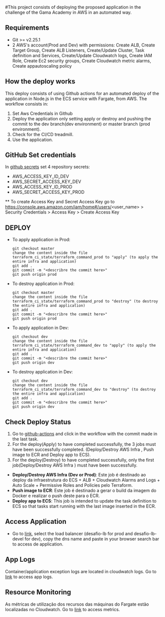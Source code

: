 #This project consists of deploying the proposed application in the challenge of the Gama Academy in AWS in an automated way.

Requirements
------------
- Git >= v2.25.1
- 2 AWS's account(Prod and Dev) with permissions: Create ALB, Create Target Group, Create ALB Listeners, Create/Update Cluster, Task definition and Services, Create/Update Cloudwatch logs, Create IAM Role, Create Ec2 security groups, Create Cloudwatch metric alarms, Create appautoscaling policy

How the deploy works
------------
This deploy consists of using Github actions for an automated deploy of the application in Node.js in the ECS service with Fargate, from AWS. The workflow consists in:
  1. Set Aws Credentials in Github
  2. Deploy the application only setting apply or destroy and pushing the commit to the dev branch(dev environment) or master branch (prod environment).
  3. Check for the CI/CD treadmill.
  4. Use the application.

GitHub Set credentials
------------

In [github secrets](https://github.com/uchoavaz/gama-academy-desafio/settings/secrets/actions) set 4 repository secrets:
- AWS_ACCESS_KEY_ID_DEV
- AWS_SECRET_ACCESS_KEY_DEV
- AWS_ACCESS_KEY_ID_PROD
- AWS_SECRET_ACCESS_KEY_PROD


** To create Access Key and Secret Access Key go to https://console.aws.amazon.com/iam/home#/users/<user_name> > Security Credentials > Access Key > Create Access Key


DEPLOY
------------

- To apply application in Prod:
 
      git checkout master
      change the content inside the file terraform_ci_state/terraform_command_prod to "apply" (to apply the entire infra and application)
      git add .
      git commit -m "<describre the commit here>"
      git push origin prod
 
- To destroy application in Prod:
 
      git checkout master
      change the content inside the file terraform_ci_state/terraform_command_prod to "destroy" (to destroy the entire infra and application)
      git add .
      git commit -m "<describre the commit here>"
      git push origin prod

- To apply application in Dev:
 
      git checkout dev
      change the content inside the file terraform_ci_state/terraform_command_dev to "apply" (to apply the entire infra and application)
      git add .
      git commit -m "<describre the commit here>"
      git push origin dev    
 
- To destroy application in Dev:
 
      git checkout dev
      change the content inside the file terraform_ci_state/terraform_command_dev to "destroy" (to destroy the entire infra and application)
      git add .
      git commit -m "<describre the commit here>"
      git push origin dev


Check Deploy Status
------------
  1. Go to [github-actions](https://github.com/uchoavaz/gama-academy-desafio/actions) and click in the workflow with the commit made in the last task.
  2. For the deploy(Apply) to have completed successfully, the 3 jobs must have been successfully completed. (Deploy/Destroy AWS Infra <Dev or Prod>, Push image to ECR and Deploy app to ECS).
  3. For the deploy(Destroy) to have completed successfully, only the first job(Deploy/Destroy AWS Infra <Dev or Prod>) must have been successfully.

- **Deploy/Destroy AWS Infra (Dev or Prod)**: Este job é destinado ao deploy da infraestrutura do ECS + ALB + Cloudwatch Alarms and Logs + Auto Scale + Permissive Roles and Policies pelo Terraform.
- **Push image to ECR**: Este job é destinado a gerar o build da imagem do Docker e realizar o push deste para o ECR.
- **Deploy app to ECS**: This job is intended to update the task definition to ECS so that tasks start running with the last image inserted in the ECR.

Access Application
------------

- Go to [link](https://console.aws.amazon.com/ec2/v2/home?region=us-east-1#LoadBalancers:sort=loadBalancerName), select the load balancer (desafio-lb for prod and desafio-lb-devel for dev), copy the dns name and paste in your browser search bar to access de application.

App Logs
------------
Container/application exception logs are located in cloudwatch logs. Go to [link](https://console.aws.amazon.com/cloudwatch/home?region=us-east-1#logsV2:log-groups/log-group/$252Fecs$252Fapp) to access app logs.
  
Resource Monitoring
------------
As métricas de utilização dos recursos das máquinas do Fargate estão localizadas no Cloudwatch. Go to [link](https://us-east-1.console.aws.amazon.com/cloudwatch/home?region=us-east-1#container-insights:performance/ECS:Cluster?~(query~(controls~(CW*3a*3aECS.cluster~(~'desafio)))~context~())) to access metrics.
